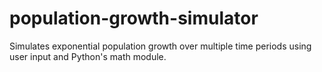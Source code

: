 # population-growth-simulator
Simulates exponential population growth over multiple time periods using user input and Python's math module.
